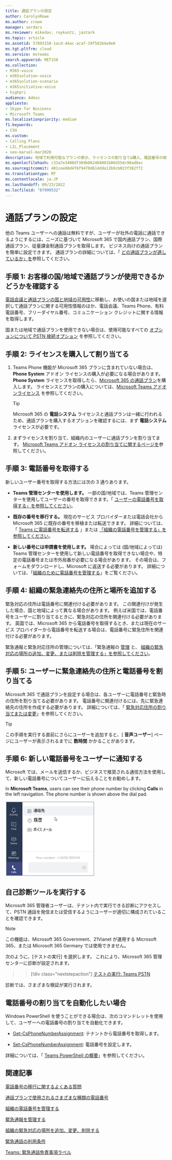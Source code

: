 ```yaml
---
title: 通話プランの設定
author: CarolynRowe
ms.author: crowe
manager: serdars
ms.reviewer: mikedav, roykuntz, jastark
ms.topic: article
ms.assetid: 57893158-1acd-44ac-acaf-19f58264a9e0
ms.tgt.pltfrm: cloud
ms.service: msteams
search.appverid: MET150
ms.collection:
- M365-voice
- m365solution-voice
- m365solution-scenario
- m365initiative-voice
- highpri
audience: Admin
appliesto:
- Skype for Business
- Microsoft Teams
ms.localizationpriority: medium
f1.keywords:
- CSH
ms.custom:
- Calling Plans
- LIL_Placement
- seo-marvel-mar2020
description: 地域で利用可能なプランの表示、ライセンスの割り当て&購入、電話番号の取得、緊急対応住所の&場所の追加など、通話プランを設定する方法について説明します。
ms.openlocfilehash: c33a7e3400df369b062468001b06d35dc98ad0ac
ms.sourcegitcommit: 401cee68d4f6f9470d614dda12b9cb023f382ff2
ms.translationtype: MT
ms.contentlocale: ja-JP
ms.lasthandoff: 09/23/2022
ms.locfileid: "67999532"
---
```

# <a name="set-up-calling-plans"></a>通話プランの設定

他の Teams ユーザーへの通話は無料ですが、ユーザーが社外の電話に通話できるようにするには、ニーズに基づいて Microsoft 365 で国内通話プラン、国際通話プラン、従量課金制通話プランを取得します。 ビジネス向けの通話プランを簡単に設定できます。  通話プランの詳細については、「 [どの通話プランが適しているか」を](calling-plan-landing-page.md)参照してください。

## <a name="step-1-find-out-if-calling-plans-are-available-in-your-countryregion"></a>手順 1: お客様の国/地域で通話プランが使用できるかどうかを確認する

[電話会議と通話プランの国と地域の可用性](country-and-region-availability-for-audio-conferencing-and-calling-plans/country-and-region-availability-for-audio-conferencing-and-calling-plans.md)に移動し、お使いの国または地域を選択して通話プランに関する可用性情報のほか、電話会議、Teams Phone、有料電話番号、フリーダイヤル番号、コミュニケーション クレジットに関する情報を取得します。

国または地域で通話プランを使用できない場合は、使用可能なすべての [オプションについて PSTN 接続オプション](pstn-connectivity.md) を参照してください。
  
## <a name="step-2-buy-and-assign-licenses"></a>手順 2: ライセンスを購入して割り当てる

1. Teams Phone 機能が Microsoft 365 プランに含まれていない場合は、 **Phone System** アドオン ライセンスの購入が必要になる場合があります。 **Phone System** ライセンスを取得したら、[Microsoft 365 の通話プラン](calling-plans-for-office-365.md)を購入します。 ライセンスとプランの購入については、[Microsoft Teams アドオンライセンス](./teams-add-on-licensing/microsoft-teams-add-on-licensing.md) を参照してください。

    > [!TIP]
    > Microsoft 365 の **電話システム** ライセンスと通話プランは一緒に行われるため、通話プランを購入するオプションを確認するには、まず **電話システム** ライセンスが必要です。
  
2. まずライセンスを割り当て、組織内のユーザーに通話プランを割り当てます。 [Microsoft Teams アドオン ライセンスの割り当てに関するページを](./teams-add-on-licensing/assign-teams-add-on-licenses.md)参照してください。

## <a name="step-3-get-phone-numbers"></a>手順 3: 電話番号を取得する

新しいユーザー番号を取得する方法には次の 3 通りあります。

- **Teams 管理センターを使用します。** 一部の国/地域では、Teams 管理センターを使用してユーザーの番号を取得できます。「 [ユーザーの電話番号を取得する」を参照してください](getting-phone-numbers-for-your-users.md)。

- **既存の番号を移行する。** 現在のサービス プロバイダーまたは電話会社から Microsoft 365 に既存の番号を移植または転送できます。 詳細については、「 [Teams に電話番号を転送する](phone-number-calling-plans/transfer-phone-numbers-to-teams.md) 」または [「組織の電話番号を管理する」を参照してください](manage-phone-numbers-for-your-organization/manage-phone-numbers-for-your-organization.md)。
  
- **新しい番号には申請書を使用します。** 場合によっては (国/地域によっては) Teams 管理センターを使用して新しい電話番号を取得できない場合や、特定の電話番号または市外局番が必要になる場合があります。 その場合は、フォームをダウンロードし、Microsoft に返送する必要があります。 詳細については、「[組織のために電話番号を管理する](manage-phone-numbers-for-your-organization/manage-phone-numbers-for-your-organization.md)」をご覧ください。

## <a name="step-4-add-emergency-addresses-and-locations-for-your-organization"></a>手順 4: 組織の緊急連絡先の住所と場所を追加する
<a name="bkmk_add_addresses"> </a>

緊急対応の住所は電話番号に関連付ける必要があります。 この関連付けが発生した場合、国と地域によって異なる場合があります。 例えば米国では、電話番号をユーザーに割り当てるときに、緊急対応の住所を関連付ける必要があります。 英国では、Microsoft 365 から電話番号を取得するとき、または現在のサービス プロバイダーから電話番号を転送する場合は、電話番号に緊急住所を関連付ける必要があります。

緊急通報と緊急対応住所の管理については、「緊急通報の [管理](what-are-emergency-locations-addresses-and-call-routing.md) と、 [組織の緊急対応の場所の追加、変更、または削除を管理する」を参照してください](add-change-remove-emergency-location-organization.md)。

## <a name="step-5-assign-an-emergency-address-and-a-phone-number-to-a-user"></a>手順 5: ユーザーに緊急連絡先の住所と電話番号を割り当てる
<a name="bkmk_add_addresses"> </a>

Microsoft 365 で通話プランを設定する場合は、各ユーザーに電話番号と緊急時の住所を割り当てる必要があります。 電話番号に関連付けるには、先に緊急連絡先の住所を作成する必要があります。 詳細については、「 [緊急対応住所の割り当てまたは変更](assign-change-emergency-location-user.md)」を参照してください。

> [!TIP]
> この手順を実行する直前にさらにユーザーを追加すると、[ **音声ユーザー**] ページにユーザーが表示されるまでに **数時間** かかることがあります。

## <a name="step-6-tell-your-users-about-their-new-phone-numbers"></a>手順 6: 新しい電話番号をユーザーに通知する

Microsoft では、メールを送信するか、ビジネスで推奨される通信方法を使用して、新しい電話番号についてユーザーに伝えることをお勧めします。

In **Microsoft Teams**, users can see their phone number by clicking **Calls** in the left navigation. The phone number is shown above the dial pad.

![[通話] をクリックした後に使用できるオプションのスクリーン ショット。](media/teams-phone-number.png)

## <a name="run-a-self-diagnostics-tool"></a>自己診断ツールを実行する

Microsoft 365 管理者ユーザーは、テナント内で実行できる診断にアクセスして、PSTN 通話を発信または受信するようにユーザーが適切に構成されていることを確認できます。

> [!NOTE]
>この機能は、Microsoft 365 Government、21Vianet が運用する Microsoft 365、または Microsoft 365 Germany では使用できません。

次のように、[テストの実行] を選択します。 これにより、Microsoft 365 管理 センターに診断が設定されます。
>> [!div class="nextstepaction"]
>> [テストの実行: Teams PSTN](https://aka.ms/TeamsPSTNDiag)

診断では、さまざまな検証が実行されます。

## <a name="do-you-want-to-automate-assigning-phone-numbers"></a>電話番号の割り当てを自動化したい場合
<a name="bkmk_add_addresses"> </a>

Windows PowerShell を使うことができる場合は、次のコマンドレットを使用して、ユーザーへの電話番号の割り当てを自動化できます。
  
- [Get-CsPhoneNumberAssignment](/powershell/module/teams/Get-CsPhoneNumberAssignment): テナントから電話番号を取得します。

- [Set-CsPhoneNumberAssignment](/powershell/module/teams/Set-CsPhoneNumberAssignment): 電話番号を設定します。

詳細については、「 [Teams PowerShell の概要](teams-powershell-overview.md)」を参照してください。
  
## <a name="related-articles"></a>関連記事

[電話番号の移行に関するよくある質問](./phone-number-calling-plans/port-order-overview.md)

[通話プランで使用されるさまざまな種類の電話番号](different-kinds-of-phone-numbers-used-for-calling-plans.md)

[組織の電話番号を管理する](manage-phone-numbers-for-your-organization/manage-phone-numbers-for-your-organization.md)

[緊急通報を管理する](what-are-emergency-locations-addresses-and-call-routing.md)

[組織の緊急対応の場所を追加、変更、削除する](add-change-remove-emergency-location-organization.md)

[緊急通話の利用条件](emergency-calling-terms-and-conditions.md)

[Teams: 緊急通話免責事項ラベル](https://github.com/MicrosoftDocs/OfficeDocs-SkypeForBusiness/blob/live/Teams/downloads/emergency-calling/emergency-calling-label-(en-us)-(v.1.0).zip?raw=true)
